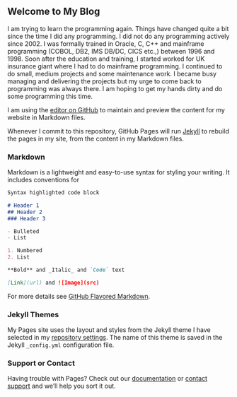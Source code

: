 ## Welcome to My Blog

I am trying to learn the programming again. Things have changed quite a bit since the time I did any programming. I did not do any programming actively since 2002. I was formally trained in Oracle, C, C++ and mainframe programming (COBOL, DB2, IMS DB/DC, CICS etc.,) between 1996 and 1998. Soon after the education and training,  I started worked for UK insurance giant where I had to do mainframe programming. I continued to do small, medium projects and some maintenance work. I became busy managing and delivering the projects but my urge to come back to programming was always there. I am hoping to get my hands dirty and do some programming this time.

I am using the [editor on GitHub](https://github.com/pyarravajhala/pyarravajhala.github.io/edit/master/index.md) to maintain and preview the content for my website in Markdown files.

Whenever I commit to this repository, GitHub Pages will run [Jekyll](https://jekyllrb.com/) to rebuild the pages in my site, from the content in my Markdown files.


### Markdown

Markdown is a lightweight and easy-to-use syntax for styling your writing. It includes conventions for

```markdown
Syntax highlighted code block

# Header 1
## Header 2
### Header 3

- Bulleted
- List

1. Numbered
2. List

**Bold** and _Italic_ and `Code` text

[Link](url) and ![Image](src)
```

For more details see [GitHub Flavored Markdown](https://guides.github.com/features/mastering-markdown/).

### Jekyll Themes

My Pages site uses the layout and styles from the Jekyll theme I have selected in my [repository settings](https://github.com/pyarravajhala/pyarravajhala.github.io/settings). The name of this theme is saved in the Jekyll `_config.yml` configuration file.

### Support or Contact

Having trouble with Pages? Check out our [documentation](https://help.github.com/categories/github-pages-basics/) or [contact support](https://github.com/contact) and we’ll help you sort it out.
